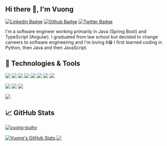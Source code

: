 <!-- 
[![Header](https://raw.githubusercontent.com/
vuong-buihv/
vuong-buihv/master/readme_header.png "Header")](https://github.com/vuong-buihv)
 -->

## Hi there 👋, I'm Vuong

[![Linkedin Badge](https://img.shields.io/badge/-buihv-0072b1?style=flat&logo=Linkedin&logoColor=white&link=https://www.linkedin.com/in/buihv/)](https://www.linkedin.com/in/buihv/) [![Github Badge](https://img.shields.io/badge/-vuong--buihv-grey?style=flat&logo=github&logoColor=white&link=https://github.com/vuong-buihv/)](https://www.github.com/vuong-buihv/) [![Twitter Badge](https://img.shields.io/badge/-vuong__rocks-00acee?style=flat&logo=twitter&logoColor=white&link=https://twitter.com/vuong_rocks/)](https://www.twitter.com/vuong_rocks/)

I'm a software engineer working primarily in Java (Spring Boot) and TypeScript (Angular). I graduated from law school but decided to change carreers to software engineering and I'm loving it😁 I first learned coding in Python, then Java and then JavaScript.

<!-- 
## &#x270d; Writing

[link](https://github.com/vuong-buihv)
 -->


## 🔧 Technologies & Tools
[![](https://img.shields.io/badge/Java-informational?style=flat&logo=java&logoColor=white&color=2bbc8a)](##)
[![](https://img.shields.io/badge/Spring%20Boot-informational?style=flat&logo=spring&logoColor=white&color=2bbc8a)](##)
[![](https://img.shields.io/badge/TypeScript-informational?style=flat&logo=typescript&logoColor=white&color=2bbc8a)](##)
[![](https://img.shields.io/badge/JavaScript-informational?style=flat&logo=javascript&logoColor=white&color=2bbc8a)](##)
[![](https://img.shields.io/badge/Angular-informational?style=flat&logo=angular&logoColor=white&color=2bbc8a)](##)
[![](https://img.shields.io/badge/Python-informational?style=flat&logo=python&logoColor=white&color=2bbc8a)](##)
[![](https://img.shields.io/badge/HTML-informational?style=flat&logo=html5&logoColor=white&color=2bbc8a)](##)
[![](https://img.shields.io/badge/CSS-informational?style=flat&logo=css-wizardry&logoColor=white&color=2bbc8a)](##)

[![](https://img.shields.io/badge/Git-informational?style=flat&logo=git&logoColor=white&color=ffdab9 )](##)
[![](https://img.shields.io/badge/PostgreSQL-informational?style=flat&logo=postgresql&logoColor=white&color=ffdab9 )](##)
[![](https://img.shields.io/badge/Docker-informational?style=flat&logo=docker&logoColor=white&color=ffdab9 )](##)

[![](https://img.shields.io/badge/IntelliJ_IDEA-informational?style=flat&logo=intellij-idea&logoColor=white&color=84baec)](##)


## &#x1f4c8; GitHub Stats
<p>
 <a href=##>
  <img src=https://komarev.com/ghpvc/?username=vuong-buihv alt=vuong-buihv />
 </a>
</p>
<a href=##>
  <img align="center" src="https://github-readme-stats.vercel.app/api?username=vuong-buihv&show_icons=true&line_height=40&count_private=true" alt="Vuong's GitHub Stats" />
</a>
<a href=##>
  <img align="center" src="https://github-readme-stats.vercel.app/api/top-langs/?username=vuong-buihv&hide=tex" />
</a>


<!-- links to social media icons -->

<!-- icons with padding -->

[1.1]: http://i.imgur.com/tXSoThF.png (twitter icon with padding)
[2.1]: http://i.imgur.com/0o48UoR.png (github icon with padding)

<!-- icons without padding -->

[1.2]: http://i.imgur.com/wWzX9uB.png (twitter icon without padding)
[2.2]: http://i.imgur.com/9I6NRUm.png (github icon without padding)
[3.2]: https://raw.githubusercontent.com/vuong-buihv/vuong-buihv/main/linkedin-3-16.png (LinkedIn icon without padding)


<!-- links to your social media accounts -->

[3]: https://www.linkedin.com/in/buihv
